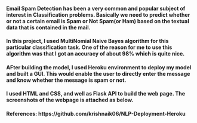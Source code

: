 <h4> Email Spam Detection has been a very common and popular subject of interest in Classification problems. Basically we need to predict whether or not a certain email is Spam or Not Spam(or Ham) based on the textual data that is contained in the mail.</h4>


<h4> In this project, I used MultiNomial Naive Bayes algorithm for this particular classification task. One of the reason for me to use this algorithm was that I got an accuracy of about 98% which is quite nice. </h4>

<h4> AFter building the model, I used Heroku environment to deploy my model and built a GUI. This would enable the user to directly enter the message and know whether the message is spam or not. </h4>

<h4> I used HTML and CSS, and well as Flask API to build the web page. The screenshots of the webpage is attached as below. </h4>

<h4> References: https://github.com/krishnaik06/NLP-Deployment-Heroku
